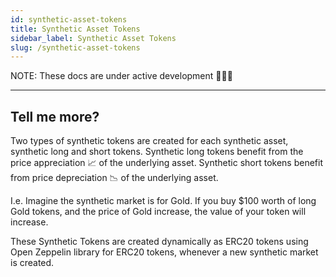 ```yaml
---
id: synthetic-asset-tokens
title: Synthetic Asset Tokens
sidebar_label: Synthetic Asset Tokens
slug: /synthetic-asset-tokens
---
```


NOTE: These docs are under active development 👷‍♀️👷

---

## Tell me more?

Two types of synthetic tokens are created for each synthetic asset, synthetic long and short tokens. Synthetic long tokens benefit from the price appreciation 📈 of the underlying asset. Synthetic short tokens benefit from price depreciation 📉 of the underlying asset.

I.e. Imagine the synthetic market is for Gold. If you buy $100 worth of long Gold tokens, and the price of Gold increase, the value of your token will increase.

These Synthetic Tokens are created dynamically as ERC20 tokens using Open Zeppelin library for ERC20 tokens, whenever a new synthetic market is created.
